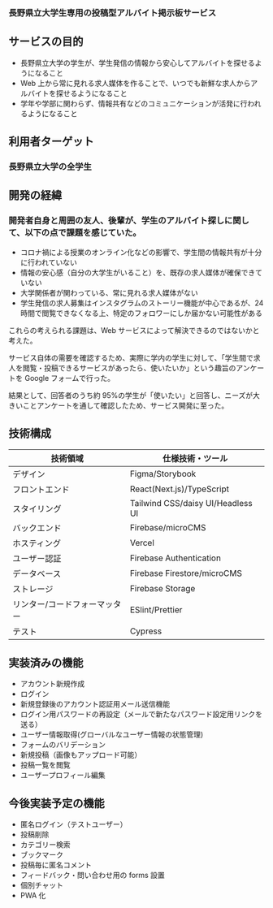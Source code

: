### 長野県立大学生専用の投稿型アルバイト掲示板サービス

## サービスの目的

-   長野県立大学の学生が、学生発信の情報から安心してアルバイトを探せるようになること
-   Web 上から常に見れる求人媒体を作ることで、いつでも新鮮な求人からアルバイトを探せるようになること
-   学年や学部に関わらず、情報共有などのコミュニケーションが活発に行われるようになること

## 利用者ターゲット

### 長野県立大学の全学生

## 開発の経緯

### 開発者自身と周囲の友人、後輩が、学生のアルバイト探しに関して、以下の点で課題を感じていた。

-   コロナ禍による授業のオンライン化などの影響で、学生間の情報共有が十分に行われていない
-   情報の安心感（自分の大学生がいること）を、既存の求人媒体が確保できていない
-   大学関係者が関わっている、常に見れる求人媒体がない
-   学生発信の求人募集はインスタグラムのストーリー機能が中心であるが、24 時間で閲覧できなくなる上、特定のフォロワーにしか届かない可能性がある

これらの考えられる課題は、Web サービスによって解決できるのではないかと考えた。

サービス自体の需要を確認するため、実際に学内の学生に対して、「学生間で求人を閲覧・投稿できるサービスがあったら、使いたいか」という趣旨のアンケートを Google フォームで行った。

結果として、回答者のうち約 95%の学生が「使いたい」と回答し、ニーズが大きいことアンケートを通して確認したため、サービス開発に至った。

## 技術構成

| 技術領域                      | 仕様技術・ツール                  |
| ----------------------------- | --------------------------------- |
| デザイン                      | Figma/Storybook                   |
| フロントエンド                | React(Next.js)/TypeScript         |
| スタイリング                  | Tailwind CSS/daisy UI/Headless UI |
| バックエンド                  | Firebase/microCMS                 |
| ホスティング                  | Vercel                            |
| ユーザー認証                  | Firebase Authentication           |
| データベース                  | Firebase Firestore/microCMS       |
| ストレージ                    | Firebase Storage                  |
| リンター/コードフォーマッター | ESlint/Prettier                   |
| テスト                        | Cypress                           |

## 実装済みの機能

-   アカウント新規作成
-   ログイン
-   新規登録後のアカウント認証用メール送信機能
-   ログイン用パスワードの再設定（メールで新たなパスワード設定用リンクを送る）
-   ユーザー情報取得(グローバルなユーザー情報の状態管理)
-   フォームのバリデーション
-   新規投稿（画像もアップロード可能）
-   投稿一覧を閲覧
-   ユーザープロフィール編集

## 今後実装予定の機能

-   匿名ログイン（テストユーザー）
-   投稿削除
-   カテゴリー検索
-   ブックマーク
-   投稿毎に匿名コメント
-   フィードバック・問い合わせ用の forms 設置
-   個別チャット
-   PWA 化
